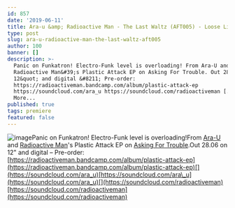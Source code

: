 ```yaml
---
id: 857
date: '2019-06-11'
title: Ara-u &amp; Radioactive Man - The Last Waltz (AFT005) - Loose Lips
type: post
slug: ara-u-radioactive-man-the-last-waltz-aft005
author: 100
banner: []
description: >-
  Panic on Funkatron! Electro-Funk level is overloading! From Ara-U and
  Radioactive Man&#39;s Plastic Attack EP on Asking For Trouble. Out 28.06 on
  12&quot; and digital &#8211; Pre-order:
  https://radioactiveman.bandcamp.com/album/plastic-attack-ep
  https://soundcloud.com/ara_u https://soundcloud.com/radioactiveman [...]Read
  More...
published: true
tags: premiere
featured: false
---
```

![image](../undefined)Panic on Funkatron! Electro-Funk level is overloading!From [Ara-U](https://ara-u.bandcamp.com/releases) and [Radioactive Man](https://www.residentadvisor.net/dj/radioactiveman)'s Plastic Attack EP on [Asking For Trouble](https://www.residentadvisor.net/record-label.aspx?id=14938).Out 28.06 on 12" and digital – Pre-order: [](https://radioactiveman.bandcamp.com/album/plastic-attack-ep)[https://radioactiveman.bandcamp.com/album/plastic-attack-ep](https://radioactiveman.bandcamp.com/album/plastic-attack-ep)[](https://soundcloud.com/ara_u)[https://soundcloud.com/ara\_u](https://soundcloud.com/ara_u)[](https://soundcloud.com/radioactiveman)[https://soundcloud.com/radioactiveman](https://soundcloud.com/radioactiveman)